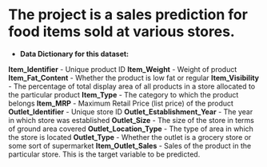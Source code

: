 
# The project is a sales prediction for food items sold at various stores.

* **Data Dictionary for this dataset:**

**Item_Identifier** - Unique product ID
**Item_Weight** - Weight of product
**Item_Fat_Content** - Whether the product is low fat or regular
**Item_Visibility** - The percentage of total display area of all products in a store allocated to the particular product
**Item_Type** - The category to which the product belongs
**Item_MRP** - Maximum Retail Price (list price) of the product
**Outlet_Identifier** - Unique store ID
**Outlet_Establishment_Year** - The year in which store was established
**Outlet_Size** - The size of the store in terms of ground area covered
**Outlet_Location_Type** - The type of area in which the store is located
**Outlet_Type** - Whether the outlet is a grocery store or some sort of supermarket
**Item_Outlet_Sales** - Sales of the product in the particular store. This is the target variable to be predicted.
